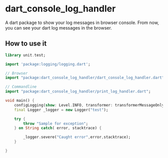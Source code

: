 # dart_console_log_handler

A dart package to show your log messages in browser console. From now, you can see your dart log messages in the browser.

## How to use it
```dart
library unit.test;

import 'package:logging/logging.dart';

// Browser
import "package:dart_console_log_handler/dart_console_log_handler.dart";

// Commandline
import "package:dart_console_log_handler/print_log_handler.dart";

void main() {
    configLogging(show: Level.INFO, transformer: transformerMessageOnly);
    final Logger _logger = new Logger("test");

    try {
        throw "Sample for exception";
    } on String catch( error, stacktrace) {

        _logger.severe("Caught error",error,stacktrace);
    }

}

```